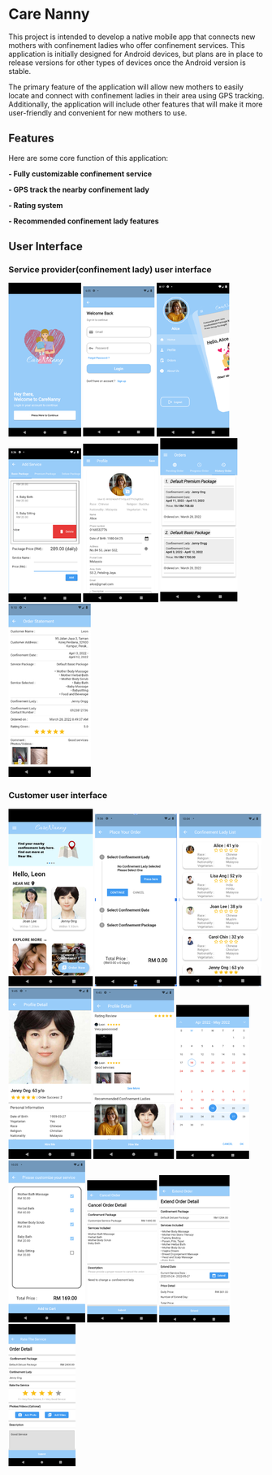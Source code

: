 # Care Nanny

This project is intended to develop a native mobile app that connects new mothers with confinement ladies who offer confinement services. This application is initially designed for Android devices, but plans are in place to release versions for other types of devices once the Android version is stable.

The primary feature of the application will allow new mothers to easily locate and connect with confinement ladies in their area using GPS tracking. Additionally, the application will include other features that will make it more user-friendly and convenient for new mothers to use.

## Features
Here are some core function of this application:

**- Fully customizable confinement service**

**- GPS track the nearby confinement lady**

**- Rating system**

**- Recommended confinement lady features**

## User Interface

### Service provider(confinement lady) user interface
![image1](https://github.com/chia7123/Care-Nanny/blob/main/screenshot/1_50.png) 
![image2](https://github.com/chia7123/Care-Nanny/blob/main/screenshot/2_50.png) 
![image3](https://github.com/chia7123/Care-Nanny/blob/main/screenshot/3_50.png) 
![image4](https://github.com/chia7123/Care-Nanny/blob/main/screenshot/4_50.png) 
![image5](https://github.com/chia7123/Care-Nanny/blob/main/screenshot/5_50.png) 
![image6](https://github.com/chia7123/Care-Nanny/blob/main/screenshot/6_50.png) 
![image7](https://github.com/chia7123/Care-Nanny/blob/main/screenshot/7_50.png) 

### Customer user interface
![image8](https://github.com/chia7123/Care-Nanny/blob/main/screenshot/8_50.png) 
![image9](https://github.com/chia7123/Care-Nanny/blob/main/screenshot/9_50.png) 
![image10](https://github.com/chia7123/Care-Nanny/blob/main/screenshot/10_50.png) 
![image11](https://github.com/chia7123/Care-Nanny/blob/main/screenshot/11_50.png) 
![image12](https://github.com/chia7123/Care-Nanny/blob/main/screenshot/12_50.png) 
![image13](https://github.com/chia7123/Care-Nanny/blob/main/screenshot/13_50.png) 
![image14](https://github.com/chia7123/Care-Nanny/blob/main/screenshot/14_50.png) 
![image15](https://github.com/chia7123/Care-Nanny/blob/main/screenshot/15_50.png) 
![image16](https://github.com/chia7123/Care-Nanny/blob/main/screenshot/16_50.png) 
![image17](https://github.com/chia7123/Care-Nanny/blob/main/screenshot/17_50.png) 
